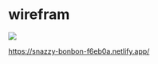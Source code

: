 <h1>wirefram</h1>
<a href="https://snazzy-bonbon-f6eb0a.netlify.app/"><img src="img/img.png"></a>

https://snazzy-bonbon-f6eb0a.netlify.app/

